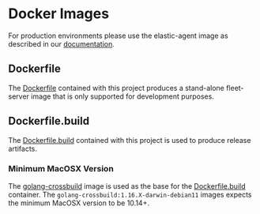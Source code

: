 # Docker Images

For production environments please use the elastic-agent image as described in our [documentation](https://www.elastic.co/guide/en/fleet/current/elastic-agent-container.html).

## Dockerfile

The [Dockerfile](../Dockerfile) contained with this project produces a stand-alone fleet-server image that is only supported for development purposes.

## Dockerfile.build

The [Dockerfile.build](../Dockerfile.build) contained with this project is used to produce release artifacts.

### Minimum MacOSX Version

The [golang-crossbuild](https://github.com/elastic/golang-crossbuild) image is used as the base for the [Dockerfile.build](#dockerfilebuild) container.
The `golang-crossbuild:1.16.X-darwin-debian11` images expects the minimum MacOSX version to be 10.14+.
